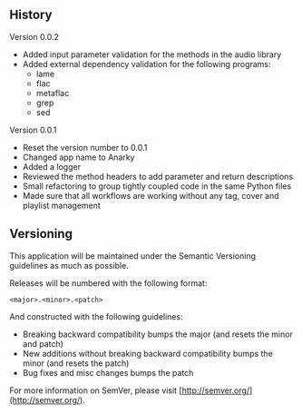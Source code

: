 ## History

Version 0.0.2

* Added input parameter validation for the methods in the audio library
* Added external dependency validation for the following programs:
  * lame
  * flac
  * metaflac
  * grep
  * sed

Version 0.0.1

* Reset the version number to 0.0.1
* Changed app name to Anarky
* Added a logger
* Reviewed the method headers to add parameter and return descriptions
* Small refactoring to group tightly coupled code in the same Python files
* Made sure that all workflows are working without any tag, cover and playlist management

## Versioning

This application will be maintained under the Semantic Versioning guidelines as much as possible.

Releases will be numbered with the following format:

`<major>.<minor>.<patch>`

And constructed with the following guidelines:

* Breaking backward compatibility bumps the major (and resets the minor and patch)
* New additions without breaking backward compatibility bumps the minor (and resets the patch)
* Bug fixes and misc changes bumps the patch

For more information on SemVer, please visit [http://semver.org/](http://semver.org/).
